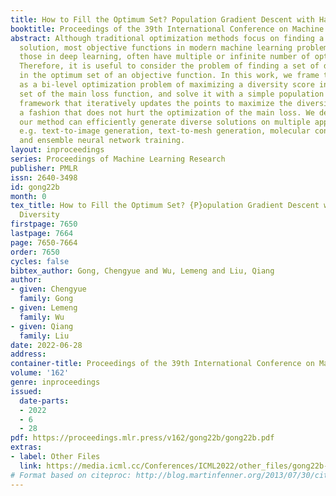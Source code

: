 ```yaml
---
title: How to Fill the Optimum Set? Population Gradient Descent with Harmless Diversity
booktitle: Proceedings of the 39th International Conference on Machine Learning
abstract: Although traditional optimization methods focus on finding a single optimal
  solution, most objective functions in modern machine learning problems, especially
  those in deep learning, often have multiple or infinite number of optimal points.
  Therefore, it is useful to consider the problem of finding a set of diverse points
  in the optimum set of an objective function. In this work, we frame this problem
  as a bi-level optimization problem of maximizing a diversity score inside the optimum
  set of the main loss function, and solve it with a simple population gradient descent
  framework that iteratively updates the points to maximize the diversity score in
  a fashion that does not hurt the optimization of the main loss. We demonstrate that
  our method can efficiently generate diverse solutions on multiple applications,
  e.g. text-to-image generation, text-to-mesh generation, molecular conformation generation
  and ensemble neural network training.
layout: inproceedings
series: Proceedings of Machine Learning Research
publisher: PMLR
issn: 2640-3498
id: gong22b
month: 0
tex_title: How to Fill the Optimum Set? {P}opulation Gradient Descent with Harmless
  Diversity
firstpage: 7650
lastpage: 7664
page: 7650-7664
order: 7650
cycles: false
bibtex_author: Gong, Chengyue and Wu, Lemeng and Liu, Qiang
author:
- given: Chengyue
  family: Gong
- given: Lemeng
  family: Wu
- given: Qiang
  family: Liu
date: 2022-06-28
address:
container-title: Proceedings of the 39th International Conference on Machine Learning
volume: '162'
genre: inproceedings
issued:
  date-parts:
  - 2022
  - 6
  - 28
pdf: https://proceedings.mlr.press/v162/gong22b/gong22b.pdf
extras:
- label: Other Files
  link: https://media.icml.cc/Conferences/ICML2022/other_files/gong22b-supp.zip
# Format based on citeproc: http://blog.martinfenner.org/2013/07/30/citeproc-yaml-for-bibliographies/
---
```

